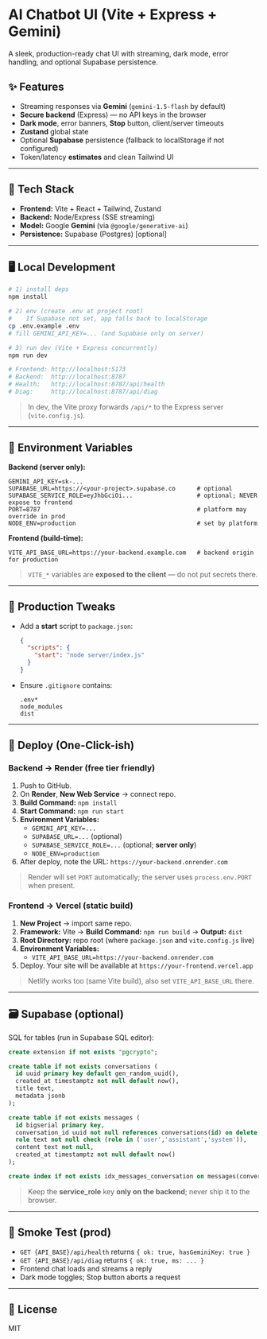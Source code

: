 # AI Chatbot UI (Vite + Express + Gemini)

A sleek, production-ready chat UI with streaming, dark mode, error handling, and optional Supabase persistence.

## ✨ Features

- Streaming responses via **Gemini** (`gemini-1.5-flash` by default)
- **Secure backend** (Express) — no API keys in the browser
- **Dark mode**, error banners, **Stop** button, client/server timeouts
- **Zustand** global state
- Optional **Supabase** persistence (fallback to localStorage if not configured)
- Token/latency **estimates** and clean Tailwind UI

---

## 🧱 Tech Stack

- **Frontend:** Vite + React + Tailwind, Zustand
- **Backend:** Node/Express (SSE streaming)
- **Model:** Google **Gemini** (via `@google/generative-ai`)
- **Persistence:** Supabase (Postgres) [optional]

---

## 🖥️ Local Development

```bash
# 1) install deps
npm install

# 2) env (create .env at project root)
#    If Supabase not set, app falls back to localStorage
cp .env.example .env
# fill GEMINI_API_KEY=... (and Supabase only on server)

# 3) run dev (Vite + Express concurrently)
npm run dev

# Frontend: http://localhost:5173
# Backend:  http://localhost:8787
# Health:   http://localhost:8787/api/health
# Diag:     http://localhost:8787/api/diag
```

> In dev, the Vite proxy forwards `/api/*` to the Express server (`vite.config.js`).

---

## 🔐 Environment Variables

**Backend (server only):**

```
GEMINI_API_KEY=sk-...
SUPABASE_URL=https://<your-project>.supabase.co      # optional
SUPABASE_SERVICE_ROLE=eyJhbGciOi...                  # optional; NEVER expose to frontend
PORT=8787                                            # platform may override in prod
NODE_ENV=production                                  # set by platform
```

**Frontend (build-time):**

```
VITE_API_BASE_URL=https://your-backend.example.com   # backend origin for production
```

> `VITE_*` variables are **exposed to the client** — do not put secrets there.

---

## 🔧 Production Tweaks

- Add a **start** script to `package.json`:
  ```json
  {
    "scripts": {
      "start": "node server/index.js"
    }
  }
  ```
- Ensure `.gitignore` contains:
  ```
  .env*
  node_modules
  dist
  ```

---

## 🚀 Deploy (One-Click-ish)

### Backend → Render (free tier friendly)

1. Push to GitHub.
2. On **Render**, **New Web Service** → connect repo.
3. **Build Command:** `npm install`
4. **Start Command:** `npm run start`
5. **Environment Variables:**
   - `GEMINI_API_KEY=...`
   - `SUPABASE_URL=...` (optional)
   - `SUPABASE_SERVICE_ROLE=...` (optional; **server only**)
   - `NODE_ENV=production`
6. After deploy, note the URL: `https://your-backend.onrender.com`

> Render will set `PORT` automatically; the server uses `process.env.PORT` when present.

### Frontend → Vercel (static build)

1. **New Project** → import same repo.
2. **Framework:** Vite → **Build Command:** `npm run build` → **Output:** `dist`
3. **Root Directory:** repo root (where `package.json` and `vite.config.js` live)
4. **Environment Variables:**
   - `VITE_API_BASE_URL=https://your-backend.onrender.com`
5. Deploy. Your site will be available at `https://your-frontend.vercel.app`

> Netlify works too (same Vite build), also set `VITE_API_BASE_URL` there.

---

## 🗃️ Supabase (optional)

SQL for tables (run in Supabase SQL editor):

```sql
create extension if not exists "pgcrypto";

create table if not exists conversations (
  id uuid primary key default gen_random_uuid(),
  created_at timestamptz not null default now(),
  title text,
  metadata jsonb
);

create table if not exists messages (
  id bigserial primary key,
  conversation_id uuid not null references conversations(id) on delete cascade,
  role text not null check (role in ('user','assistant','system')),
  content text not null,
  created_at timestamptz not null default now()
);

create index if not exists idx_messages_conversation on messages(conversation_id, created_at);
```

> Keep the **service_role** key **only on the backend**; never ship it to the browser.

---

## 🧪 Smoke Test (prod)

- `GET {API_BASE}/api/health` returns `{ ok: true, hasGeminiKey: true }`
- `GET {API_BASE}/api/diag` returns `{ ok: true, ms: ... }`
- Frontend chat loads and streams a reply
- Dark mode toggles; Stop button aborts a request

---

## 📜 License

MIT
